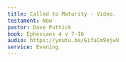 ```yaml
---
title: Called to Maturity - Video.
testament: New
pastor: Dave Puttick
book: Ephesians 4 v 7-16
audio: https://youtu.be/GifaCm9ejwU
service: Evening
---
```

